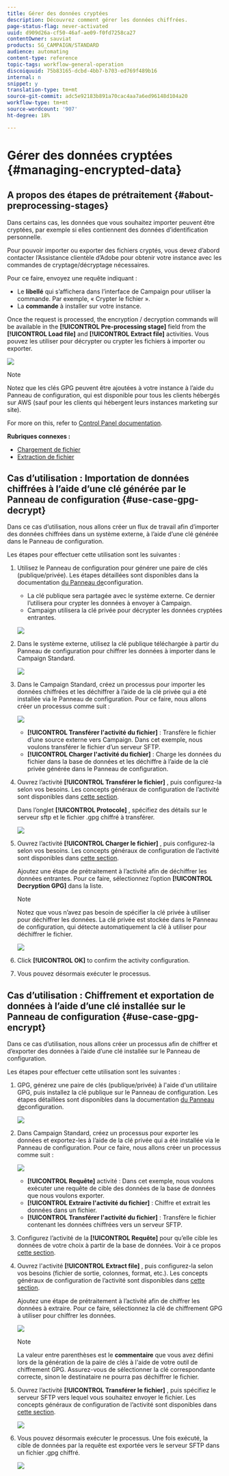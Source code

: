 ```yaml
---
title: Gérer des données cryptées
description: Découvrez comment gérer les données chiffrées.
page-status-flag: never-activated
uuid: d909d26a-cf50-46af-ae09-f0fd7258ca27
contentOwner: sauviat
products: SG_CAMPAIGN/STANDARD
audience: automating
content-type: reference
topic-tags: workflow-general-operation
discoiquuid: 75b83165-dcbd-4bb7-b703-ed769f489b16
internal: n
snippet: y
translation-type: tm+mt
source-git-commit: adc5e92183b891a70cac4aa7a6ed96148d104a20
workflow-type: tm+mt
source-wordcount: '907'
ht-degree: 18%

---
```



# Gérer des données cryptées {#managing-encrypted-data}

## A propos des étapes de prétraitement {#about-preprocessing-stages}

Dans certains cas, les données que vous souhaitez importer peuvent être cryptées, par exemple si elles contiennent des données d’identification personnelle.

Pour pouvoir importer ou exporter des fichiers cryptés, vous devez d’abord contacter l’Assistance clientèle d’Adobe pour obtenir votre instance avec les commandes de cryptage/décryptage nécessaires.

Pour ce faire, envoyez une requête indiquant :

* Le **libellé** qui s’affichera dans l’interface de Campaign pour utiliser la commande. Par exemple, « Crypter le fichier ».
* La **commande** à installer sur votre instance.

Once the request is processed, the encryption / decryption commands will be available in the **[!UICONTROL Pre-processing stage]** field from the **[!UICONTROL Load file]** and **[!UICONTROL Extract file]** activities. Vous pouvez les utiliser pour décrypter ou crypter les fichiers à importer ou exporter.

![](assets/preprocessing-encryption.png)

>[!NOTE]
>
>Notez que les clés GPG peuvent être ajoutées à votre instance à l’aide du Panneau de configuration, qui est disponible pour tous les clients hébergés sur AWS (sauf pour les clients qui hébergent leurs instances marketing sur site).
>
>For more on this, refer to [Control Panel documentation](https://docs.adobe.com/content/help/fr-FR/control-panel/using/control-panel-home.html).

**Rubriques connexes :**

* [Chargement de fichier](../../automating/using/load-file.md)
* [Extraction de fichier](../../automating/using/extract-file.md)

## Cas d’utilisation : Importation de données chiffrées à l’aide d’une clé générée par le Panneau de configuration {#use-case-gpg-decrypt}

Dans ce cas d’utilisation, nous allons créer un flux de travail afin d’importer des données chiffrées dans un système externe, à l’aide d’une clé générée dans le Panneau de configuration.

Les étapes pour effectuer cette utilisation sont les suivantes :

1. Utilisez le Panneau de configuration pour générer une paire de clés (publique/privée). Les étapes détaillées sont disponibles dans la documentation [du Panneau de](https://docs.adobe.com/content/help/en/control-panel/using/instances-settings/gpg-keys-management.html#decrypting-data)configuration.

   * La clé publique sera partagée avec le système externe. Ce dernier l’utilisera pour crypter les données à envoyer à Campaign.
   * Campaign utilisera la clé privée pour décrypter les données cryptées entrantes.

   ![](assets/gpg_generate.png)

1. Dans le système externe, utilisez la clé publique téléchargée à partir du Panneau de configuration pour chiffrer les données à importer dans le Campaign Standard.

   ![](assets/gpg_external.png)

1. Dans le Campaign Standard, créez un processus pour importer les données chiffrées et les déchiffrer à l’aide de la clé privée qui a été installée via le Panneau de configuration. Pour ce faire, nous allons créer un processus comme suit :

   ![](assets/gpg_workflow.png)

   * **[!UICONTROL Transférer l&#39;activité du fichier]** : Transfère le fichier d’une source externe vers Campaign. Dans cet exemple, nous voulons transférer le fichier d’un serveur SFTP.
   * **[!UICONTROL Charger l&#39;activité du fichier]** : Charge les données du fichier dans la base de données et les déchiffre à l’aide de la clé privée générée dans le Panneau de configuration.

1. Ouvrez l’activité **[!UICONTROL Transférer le fichier]** , puis configurez-la selon vos besoins. Les concepts généraux de configuration de l’activité sont disponibles dans [cette section](../../automating/using/load-file.md).

   Dans l’onglet **[!UICONTROL Protocole]** , spécifiez des détails sur le serveur sftp et le fichier .gpg chiffré à transférer.

   ![](assets/gpg_transfer.png)

1. Ouvrez l’activité **[!UICONTROL Charger le fichier]** , puis configurez-la selon vos besoins. Les concepts généraux de configuration de l’activité sont disponibles dans [cette section](../../automating/using/load-file.md).

   Ajoutez une étape de prétraitement à l’activité afin de déchiffrer les données entrantes. Pour ce faire, sélectionnez l’option **[!UICONTROL Decryption GPG]** dans la liste.

   >[!NOTE]
   >
   >Notez que vous n’avez pas besoin de spécifier la clé privée à utiliser pour déchiffrer les données. La clé privée est stockée dans le Panneau de configuration, qui détecte automatiquement la clé à utiliser pour déchiffrer le fichier.

   ![](assets/gpg_load.png)

1. Click **[!UICONTROL OK]** to confirm the activity configuration.

1. Vous pouvez désormais exécuter le processus.

## Cas d’utilisation : Chiffrement et exportation de données à l’aide d’une clé installée sur le Panneau de configuration {#use-case-gpg-encrypt}

Dans ce cas d’utilisation, nous allons créer un processus afin de chiffrer et d’exporter des données à l’aide d’une clé installée sur le Panneau de configuration.

Les étapes pour effectuer cette utilisation sont les suivantes :

1. GPG, générez une paire de clés (publique/privée) à l&#39;aide d&#39;un utilitaire GPG, puis installez la clé publique sur le Panneau de configuration. Les étapes détaillées sont disponibles dans la documentation [du Panneau de](https://docs.adobe.com/content/help/en/control-panel/using/instances-settings/gpg-keys-management.html#encrypting-data)configuration.

   ![](assets/gpg_install.png)

1. Dans Campaign Standard, créez un processus pour exporter les données et exportez-les à l’aide de la clé privée qui a été installée via le Panneau de configuration. Pour ce faire, nous allons créer un processus comme suit :

   ![](assets/gpg-workflow-export.png)

   * **[!UICONTROL Requête]** activité : Dans cet exemple, nous voulons exécuter une requête de cible des données de la base de données que nous voulons exporter.
   * **[!UICONTROL Extraire l&#39;activité du fichier]** : Chiffre et extrait les données dans un fichier.
   * **[!UICONTROL Transférer l&#39;activité du fichier]** : Transfère le fichier contenant les données chiffrées vers un serveur SFTP.

1. Configurez l’activité de la **[!UICONTROL Requête]** pour qu’elle cible les données de votre choix à partir de la base de données. Voir à ce propos [cette section](../../automating/using/query.md).

1. Ouvrez l&#39;activité **[!UICONTROL Extract file]** , puis configurez-la selon vos besoins (fichier de sortie, colonnes, format, etc.). Les concepts généraux de configuration de l’activité sont disponibles dans [cette section](../../automating/using/extract-file.md).

   Ajoutez une étape de prétraitement à l’activité afin de chiffrer les données à extraire. Pour ce faire, sélectionnez la clé de chiffrement GPG à utiliser pour chiffrer les données.

   ![](assets/gpg-extract-stage.png)

   >[!NOTE]
   >
   >La valeur entre parenthèses est le **commentaire** que vous avez défini lors de la génération de la paire de clés à l&#39;aide de votre outil de chiffrement GPG. Assurez-vous de sélectionner la clé correspondante correcte, sinon le destinataire ne pourra pas déchiffrer le fichier.

1. Ouvrez l’activité **[!UICONTROL Transférer le fichier]** , puis spécifiez le serveur SFTP vers lequel vous souhaitez envoyer le fichier. Les concepts généraux de configuration de l’activité sont disponibles dans [cette section](../../automating/using/transfer-file.md).

   ![](assets/gpg-transfer-encrypt.png)

1. Vous pouvez désormais exécuter le processus. Une fois exécuté, la cible de données par la requête est exportée vers le serveur SFTP dans un fichier .gpg chiffré.

   ![](assets/gpg-sftp-encrypt.png)
